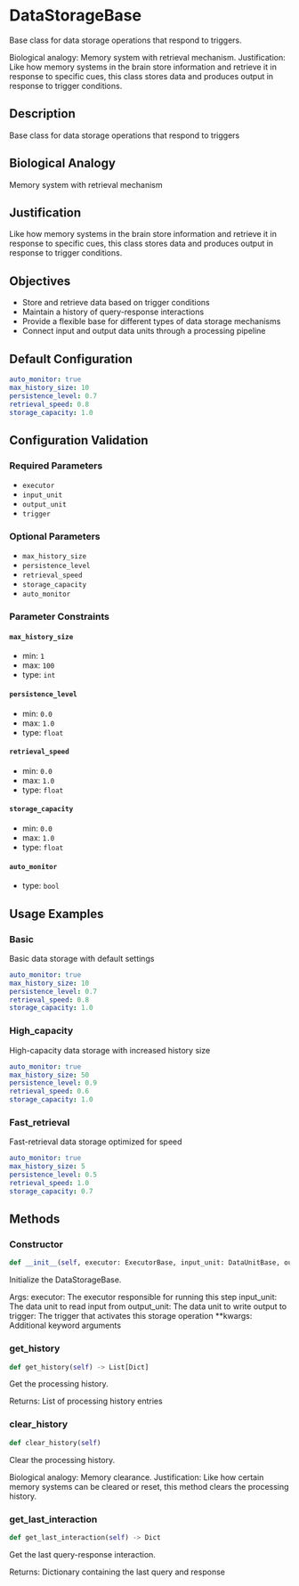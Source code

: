 # DataStorageBase

Base class for data storage operations that respond to triggers.

Biological analogy: Memory system with retrieval mechanism.
Justification: Like how memory systems in the brain store information and
retrieve it in response to specific cues, this class stores data and
produces output in response to trigger conditions.

## Description

Base class for data storage operations that respond to triggers

## Biological Analogy

Memory system with retrieval mechanism

## Justification

Like how memory systems in the brain store information and retrieve it in response to specific cues, this class stores data and produces output in response to trigger conditions.


## Objectives

- Store and retrieve data based on trigger conditions
- Maintain a history of query-response interactions
- Provide a flexible base for different types of data storage mechanisms
- Connect input and output data units through a processing pipeline

## Default Configuration

```yaml
auto_monitor: true
max_history_size: 10
persistence_level: 0.7
retrieval_speed: 0.8
storage_capacity: 1.0
```

## Configuration Validation

### Required Parameters

- `executor`
- `input_unit`
- `output_unit`
- `trigger`

### Optional Parameters

- `max_history_size`
- `persistence_level`
- `retrieval_speed`
- `storage_capacity`
- `auto_monitor`

### Parameter Constraints

#### `max_history_size`

- min: `1`
- max: `100`
- type: `int`

#### `persistence_level`

- min: `0.0`
- max: `1.0`
- type: `float`

#### `retrieval_speed`

- min: `0.0`
- max: `1.0`
- type: `float`

#### `storage_capacity`

- min: `0.0`
- max: `1.0`
- type: `float`

#### `auto_monitor`

- type: `bool`

## Usage Examples

### Basic

Basic data storage with default settings

```yaml
auto_monitor: true
max_history_size: 10
persistence_level: 0.7
retrieval_speed: 0.8
storage_capacity: 1.0
```

### High_capacity

High-capacity data storage with increased history size

```yaml
auto_monitor: true
max_history_size: 50
persistence_level: 0.9
retrieval_speed: 0.6
storage_capacity: 1.0
```

### Fast_retrieval

Fast-retrieval data storage optimized for speed

```yaml
auto_monitor: true
max_history_size: 5
persistence_level: 0.5
retrieval_speed: 1.0
storage_capacity: 0.7
```

## Methods

### Constructor

```python
def __init__(self, executor: ExecutorBase, input_unit: DataUnitBase, output_unit: DataUnitBase, trigger: TriggerBase, **kwargs)
```

Initialize the DataStorageBase.

Args:
    executor: The executor responsible for running this step
    input_unit: The data unit to read input from
    output_unit: The data unit to write output to
    trigger: The trigger that activates this storage operation
    **kwargs: Additional keyword arguments

### get_history

```python
def get_history(self) -> List[Dict]
```

Get the processing history.

Returns:
    List of processing history entries

### clear_history

```python
def clear_history(self)
```

Clear the processing history.

Biological analogy: Memory clearance.
Justification: Like how certain memory systems can be cleared or reset,
this method clears the processing history.

### get_last_interaction

```python
def get_last_interaction(self) -> Dict
```

Get the last query-response interaction.

Returns:
    Dictionary containing the last query and response

